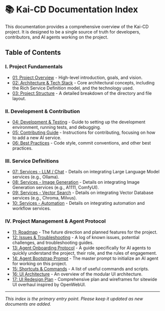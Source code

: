 # 📚 Kai-CD Documentation Index

This documentation provides a comprehensive overview of the Kai-CD project. It is designed to be a single source of truth for developers, contributors, and AI agents working on the project.

## Table of Contents

### I. Project Fundamentals
- [01: Project Overview](./01_ProjectOverview.md) - High-level introduction, goals, and vision.
- [02: Architecture & Tech Stack](./02_ArchitectureTechStack.md) - Core architectural concepts, including the Rich Service Definition model, and the technology used.
- [03: Project Structure](./03_ProjectStructure.md) - A detailed breakdown of the directory and file layout.

### II. Development & Contribution
- [04: Development & Testing](./04_DevelopmentTesting.md) - Guide to setting up the development environment, running tests, and debugging.
- [05: Contributing Guide](./05_ContributingGuide.md) - Instructions for contributing, focusing on how to add a new AI service.
- [06: Best Practices](./06_BestPractices.md) - Code style, commit conventions, and other best practices.

### III. Service Definitions
- [07: Services - LLM / Chat](./07_Services_LLMChat.md) - Details on integrating Large Language Model services (e.g., Ollama).
- [08: Services - Image Generation](./08_Services_ImageGen.md) - Details on integrating Image Generation services (e.g., A1111, ComfyUI).
- [09: Services - Vector Search](./09_Services_VectorSearch.md) - Details on integrating Vector Database services (e.g., Chroma, Milvus).
- [10: Services - Automation](./10_Services_Automation.md) - Details on integrating automation and workflow services.

### IV. Project Management & Agent Protocol
- [11: Roadmap](./11_Roadmap.md) - The future direction and planned features for the project.
- [12: Issues & Troubleshooting](./12_Issues_Troubleshooting.md) - A log of known issues, potential challenges, and troubleshooting guides.
- [13: Agent Onboarding Protocol](./13_AgentOnboarding.md) - A guide specifically for AI agents to quickly understand the project, their role, and the rules of engagement.
- [14: Agent Bootstrap Prompt](./14_AgentBootstrapPrompt.md) - The master prompt to initialize an AI agent for working on this project.
- [15: Shortcuts & Commands](./15_Shortcuts.md) - A list of useful commands and scripts.
- [16: UI Architecture](./16_UI_Architecture.md) - An overview of the modular UI architecture.
- [17: UI Redesign Plan](./17_UI_RedesignPlan.md) - Comprehensive plan and wireframes for sitewide UI overhaul inspired by OpenWebUI.

---
*This index is the primary entry point. Please keep it updated as new documents are added.* 